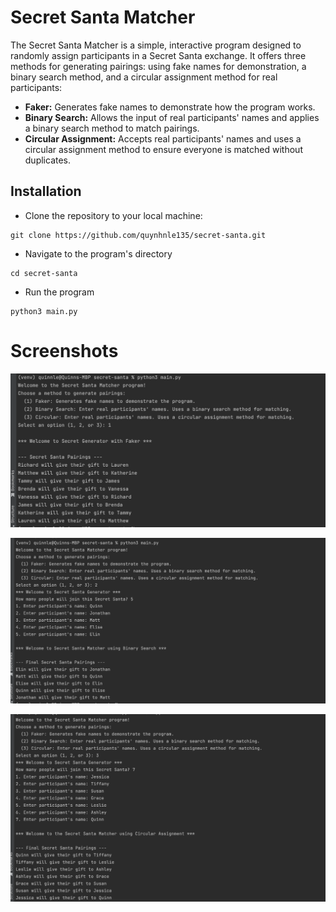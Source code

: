# Secret Santa Matcher
The Secret Santa Matcher is a simple, interactive program designed to randomly assign participants in a Secret Santa exchange. It offers three methods for generating pairings: using fake names for demonstration, a binary search method, and a circular assignment method for real participants:
- **Faker:** Generates fake names to demonstrate how the program works.
- **Binary Search:** Allows the input of real participants' names and applies a binary search method to match pairings.
- **Circular Assignment:** Accepts real participants' names and uses a circular assignment method to ensure everyone is matched without duplicates.


## Installation
- Clone the repository to your local machine:
```commandline
git clone https://github.com/quynhnle135/secret-santa.git
```

- Navigate to the program's directory
```commandline
cd secret-santa
```

- Run the program
```commandline
python3 main.py
```

# Screenshots
![secret_santa_1.png](screenshots%2Fsecret_santa_1.png)

![secret_santa_2.png](screenshots%2Fsecret_santa_2.png)

![secret_santa_3.png](screenshots%2Fsecret_santa_3.png)